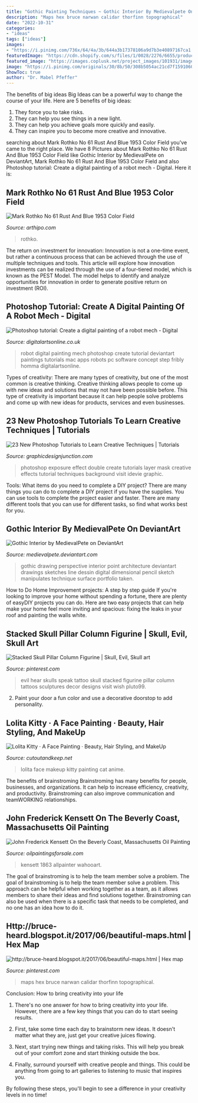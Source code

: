 ```yaml
---
title: "Gothic Painting Techniques ~ Gothic Interior By Medievalpete On Deviantart"
description: "Maps hex bruce narwan calidar thorfinn topographical"
date: "2022-10-31"
categories:
- "ideas"
tags: ["ideas"]
images:
- "https://i.pinimg.com/736x/64/4a/3b/644a3b17378106a9d7b3e40897167ca1.jpg"
featuredImage: "https://cdn.shopify.com/s/files/1/0028/2276/6655/products/on_the_beverly_coast_massachusetts_1024x1024.jpg?v=1537562728"
featured_image: "https://images.coplusk.net/project_images/101931/image/060_1313576455.jpg"
image: "https://i.pinimg.com/originals/30/8b/50/308b5054ac21cd7f1591060c2503712f.jpg"
ShowToc: true
author: "Dr. Mabel Pfeffer"
---
```



The benefits of big ideas
Big Ideas can be a powerful way to change the course of your life. Here are 5 benefits of big ideas:
1. They force you to take risks.
2. They can help you see things in a new light.
3. They can help you achieve goals more quickly and easily.
4. They can inspire you to become more creative and innovative.

	

		
searching about Mark Rothko No 61 Rust And Blue 1953 Color Field you've came to the right place. We have 8 Pictures about Mark Rothko No 61 Rust And Blue 1953 Color Field like Gothic Interior by MedievalPete on DeviantArt, Mark Rothko No 61 Rust And Blue 1953 Color Field and also Photoshop tutorial: Create a digital painting of a robot mech - Digital. Here it is:
		
    
## Mark Rothko No 61 Rust And Blue 1953 Color Field

<img loading=lazy src="https://www.arthipo.com/image/cache/catalog/artists-painters/m/mark-rothko/mrko63-Mark-Rothko-No-61-Rust-And-Blue-1953-Color-Field--1000x1000.jpg" onerror="this.onerror=null;this.src='https://tse4.mm.bing.net/th?id=OIP.BQkJu8HhBPJ9bgMpev1aBAHaJ4&amp;pid=15.1';" alt="Mark Rothko No 61 Rust And Blue 1953 Color Field">

_Source: arthipo.com_

>rothko. 

	

The return on investment for innovation:
Innovation is not a one-time event, but rather a continuous process that can be achieved through the use of multiple techniques and tools. This article will explore how innovation investments can be realized through the use of a four-tiered model, which is known as the PEST Model. The model helps to identify and analyze opportunities for innovation in order to generate positive return on investment (ROI).

    
## Photoshop Tutorial: Create A Digital Painting Of A Robot Mech - Digital

<img loading=lazy src="http://cdn4.digitalartsonline.co.uk/cmsdata/slideshow/3468575/Step_16.jpg" onerror="this.onerror=null;this.src='https://tse3.mm.bing.net/th?id=OIP.jBceC7Jm1rRFWaVTeon0awHaKe&amp;pid=15.1';" alt="Photoshop tutorial: Create a digital painting of a robot mech - Digital">

_Source: digitalartsonline.co.uk_

>robot digital painting mech photoshop create tutorial deviantart paintings tutorials mac apps robots pc software concept step fribly homma digitalartsonline. 

	

Types of creativity:
There are many types of creativity, but one of the most common is creative thinking. Creative thinking allows people to come up with new ideas and solutions that may not have been possible before. This type of creativity is important because it can help people solve problems and come up with new ideas for products, services and even businesses.

    
## 23 New Photoshop Tutorials To Learn Creative Techniques | Tutorials

<img loading=lazy src="http://graphicdesignjunction.com/wp-content/uploads/2014/09/Double-Exposure-Effect-in-Photoshop.jpg" onerror="this.onerror=null;this.src='https://tse3.mm.bing.net/th?id=OIP.d0xjmdjZZGm6pJpX4FpUuwHaMJ&amp;pid=15.1';" alt="23 New Photoshop Tutorials to Learn Creative Techniques | Tutorials">

_Source: graphicdesignjunction.com_

>photoshop exposure effect double create tutorials layer mask creative effects tutorial techniques background visit idevie graphic. 

	

Tools: What items do you need to complete a DIY project?
There are many things you can do to complete a DIY project if you have the supplies. You can use tools to complete the project easier and faster. There are many different tools that you can use for different tasks, so find what works best for you.

    
## Gothic Interior By MedievalPete On DeviantArt

<img loading=lazy src="https://pre00.deviantart.net/9c6a/th/pre/i/2005/024/7/0/gothic_interior_by_medievalpete.jpg" onerror="this.onerror=null;this.src='https://tse4.mm.bing.net/th?id=OIP.8brwZTeLqoYr35NBw-kokwHaJ4&amp;pid=15.1';" alt="Gothic Interior by MedievalPete on DeviantArt">

_Source: medievalpete.deviantart.com_

>gothic drawing perspective interior point architecture deviantart drawings sketches line dessin digital dimensional pencil sketch manipulates technique surface portfolio taken. 

	

How to Do Home Improvement projects: A step by step guide
If you're looking to improve your home without spending a fortune, there are plenty of easyDIY projects you can do. Here are two easy projects that can help make your home feel more inviting and spacious: fixing the leaks in your roof and painting the walls white.

    
## Stacked Skull Pillar Column Figurine | Skull, Evil, Skull Art

<img loading=lazy src="https://i.pinimg.com/736x/64/4a/3b/644a3b17378106a9d7b3e40897167ca1.jpg" onerror="this.onerror=null;this.src='https://tse1.mm.bing.net/th?id=OIP.kztX8Qfaus0d1juO3XRvMAAAAA&amp;pid=15.1';" alt="Stacked Skull Pillar Column Figurine | Skull, Evil, Skull art">

_Source: pinterest.com_

>evil hear skulls speak tattoo skull stacked figurine pillar column tattoos sculptures decor designs visit wish pluto99. 

	

2. Paint your door a fun color and use a decorative doorstop to add personality.

    
## Lolita Kitty · A Face Painting · Beauty, Hair Styling, And MakeUp

<img loading=lazy src="https://images.coplusk.net/project_images/101931/image/060_1313576455.jpg" onerror="this.onerror=null;this.src='https://tse1.mm.bing.net/th?id=OIP.nd3c-V_9ct-jfsieKV6_MwHaJ4&amp;pid=15.1';" alt="Lolita Kitty · A Face Painting · Beauty, Hair Styling, and MakeUp">

_Source: cutoutandkeep.net_

>lolita face makeup kitty painting cat anime. 

	

The benefits of brainstroming
Brainstroming has many benefits for people, businesses, and organizations. It can help to increase efficiency, creativity, and productivity. Brainstroming can also improve communication and teamWORKING relationships.

    
## John Frederick Kensett On The Beverly Coast, Massachusetts Oil Painting

<img loading=lazy src="https://cdn.shopify.com/s/files/1/0028/2276/6655/products/on_the_beverly_coast_massachusetts_1024x1024.jpg?v=1537562728" onerror="this.onerror=null;this.src='https://tse1.mm.bing.net/th?id=OIP.uWux42hTo0paE04evOVW_gHaEG&amp;pid=15.1';" alt="John Frederick Kensett On the Beverly Coast, Massachusetts Oil Painting">

_Source: oilpaintingsforsale.com_

>kensett 1863 allpainter wahooart. 

	

The goal of brainstroming is to help the team member solve a problem.
The goal of brainstroming is to help the team member solve a problem. This approach can be helpful when working together as a team, as it allows members to share their ideas and find solutions together. Brainstroming can also be used when there is a specific task that needs to be completed, and no one has an idea how to do it.

    
## Http://bruce-heard.blogspot.it/2017/06/beautiful-maps.html | Hex Map

<img loading=lazy src="https://i.pinimg.com/originals/30/8b/50/308b5054ac21cd7f1591060c2503712f.jpg" onerror="this.onerror=null;this.src='https://tse4.mm.bing.net/th?id=OIP.caq9_M1kkjf3j8QE2vk4egHaE3&amp;pid=15.1';" alt="http://bruce-heard.blogspot.it/2017/06/beautiful-maps.html | Hex map">

_Source: pinterest.com_

>maps hex bruce narwan calidar thorfinn topographical. 

	

Conclusion: How to bring creativity into your life
1. There's no one answer for how to bring creativity into your life. However, there are a few key things that you can do to start seeing results.
2. First, take some time each day to brainstorm new ideas. It doesn't matter what they are, just get your creative juices flowing.

3. Next, start trying new things and taking risks. This will help you break out of your comfort zone and start thinking outside the box.

4. Finally, surround yourself with creative people and things. This could be anything from going to art galleries to listening to music that inspires you.

By following these steps, you'll begin to see a difference in your creativity levels in no time!

